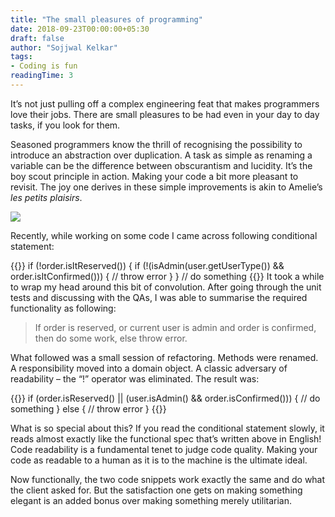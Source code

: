 ```yaml
---
title: "The small pleasures of programming"
date: 2018-09-23T00:00:00+05:30
draft: false
author: "Sojjwal Kelkar"
tags:
- Coding is fun
readingTime: 3
---
```

It’s not just pulling off a complex engineering feat that makes programmers love their jobs. There are small pleasures to be had even in your day to day tasks, if you look for them.

Seasoned programmers know the thrill of recognising the possibility to introduce an abstraction over duplication. A task as simple as renaming a variable can be the difference between obscurantism and lucidity. It’s the boy scout principle in action. Making your code a bit more pleasant to revisit. The joy one derives in these simple improvements is akin to Amelie’s _les petits plaisirs_.

![](https://thumbs.gfycat.com/AssuredGranularKestrel-small.gif)

Recently, while working on some code I came across following conditional statement:

{{<highlight java>}}
if (!order.isItReserved()) {
    if (!(isAdmin(user.getUserType()) && order.isItConfirmed())) {
        // throw error
    }
}
// do something
{{</highlight>}}
It took a while to wrap my head around this bit of convolution. 
After going through the unit tests and discussing with the QAs, I was able to summarise the required functionality as following:

> If order is reserved, or current user is admin and order is confirmed, then do some work, else throw error.
  
What followed was a small session of refactoring. Methods were renamed. A responsibility moved into a domain object. A classic adversary of readability – the “!” operator was eliminated. The result was:

{{<highlight java>}}
if (order.isReserved() || (user.isAdmin() && order.isConfirmed())) {
    // do something
} else {
	// throw error
}
{{</highlight>}}

What is so special about this? If you read the conditional statement slowly, it reads almost exactly like the functional spec that’s written above in English! Code readability is a fundamental tenet to judge code quality. Making your code as readable to a human as it is to the machine is the ultimate ideal.

Now functionally, the two code snippets work exactly the same and do what the client asked for. But the satisfaction one gets on making something elegant is an added bonus over making something merely utilitarian.
